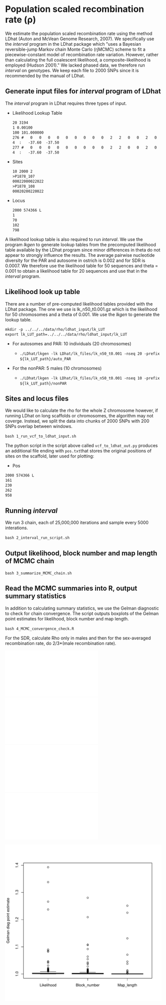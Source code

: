 # Population scaled recombination rate (ρ)

We estimate the population scaled recombination rate using the method LDhat (Auton and McVean Genome Research, 2007). We specifically use the *interval* program in the LDhat package which
"uses a Bayesian reversible-jump Markov chain Monte Carlo (rjMCMC) scheme to fit a piecewise-constant model of recombination rate variation. However,
rather than calculating the full coalescent likelihood, a composite-likelihood is employed (Hudson 2001)." We lacked phased data, we therefore run *interval* on genotypes. We keep each 
file to 2000 SNPs since it is recommended by the manual of LDhat.

## Generate input files for *interval* program of LDhat
The *interval* program in LDhat requires three types of input. 

- Likelihood Lookup Table

    ```
    20 3194
    1 0.00100
    100 101.000000
    276 #   0   0   0   0   0   0   0   0   0   2   2   0   0   2   0   4  :   -37.60  -37.50
    277 #   0   0   0   0   0   0   0   0   0   2   2   0   0   2   0   4  :   -37.60  -37.50
    ```

- Sites

      10 2000 2
      >P1878_107
      00022000022022
      >P1878_108
      00020200220022

- Locus

    ```
    2000 574366 L
    1
    70
    102
    798
    ```

A likelihood lookup table is also required to run *interval*. We use the program *lkgen* to generate lookup tables from the precomputed
likelihood table available by the LDhat program since minor differences in theta do not appear to strongly influence 
the results. The average pairwise nucleotide diversity for the PAR and autosome in ostrich is 0.002 and for SDR is 0.0007.
We therefore use the likelihood table for 50 sequences and theta = 0.001 to obtain a likelihood table for 20 sequences
and use that in the *interval* program.

## Likelihood look up table
There are a number of pre-computed likelihood tables provided with the LDhat package. The one we use is lk_n50_t0.001.gz which 
is the likelihood for 50 chromosomes and a theta of 0.001. We use the *lkgen* to generate the lookup table. 

```
mkdir -p ../../../data/rho/ldhat_input/lk_LUT
export lk_LUT_path=../../../data/rho/ldhat_input/lk_LUT
```

- For autosomes and PAR: 10 individuals (20 chromosomes)

    - `./LDhat/lkgen -lk LDhat/lk_files/lk_n50_t0.001 -nseq 20 -prefix ${lk_LUT_path}/auto_PAR`

- For the nonPAR: 5 males (10 chromosomes)

    - `./LDhat/lkgen -lk LDhat/lk_files/lk_n50_t0.001 -nseq 10 -prefix ${lk_LUT_path}/nonPAR`

## Sites and locus files 

We would like to calculate the rho for the whole Z chromosome however, if running LDhat on long 
scaffolds or chromosomes, the algorithm may not coverge. Instead, we split the data into chunks 
of 2000 SNPs with 200 SNPs overlap between windows. 

`bash 1_run_vcf_to_ldhat_input.sh`

The python script in the script above called `vcf_to_ldhat_out.py` produces an additional file ending with `pos.txt`that stores
the original positions of sites on the scaffold, later used for plotting:

- Pos

```
2000 574366 L
161
230
262
958
```

## Running *interval*

We run 3 chain, each of 25,000,000 iterations and sample every 5000 interations.

`bash 2_interval_run_script.sh`

## Output likelihood, block number and map length of MCMC chain
`bash 3_summarize_MCMC_chain.sh`

## Read the MCMC summaries into R, output summary statistics

In addition to calculating summary statistics, we use the Gelman diagnostic to check for chain convergence.
The script outputs boxplots of the Gelman point estimates for likelihood, block number and map length.

`bash 4_MCMC_convergence_check.R`


For the SDR, calculate Rho only in males and then for the sex-averaged recombination rate, do 2/3*(male recombination
rate).

![Alt text](../../../data/rho/ldhat_mcmc/chr4_gelman.pdf "Chr4 Gelman diagnostic")
![Chr5 Gelman diagnostic](../../../data/rho/ldhat_mcmc/chr5_gelman.pdf)
![PAR Gelman diagnostic](../../../data/rho/ldhat_mcmc/par_gelman.pdf)
![nonPAR Gelman diagnostic](../../../data/rho/ldhat_mcmc/nonpar_gelman.pdf)

<img src="../../../data/rho/ldhat_mcmc/chr4_gelman.pdf" alt="Alt text" title="Optional title">







